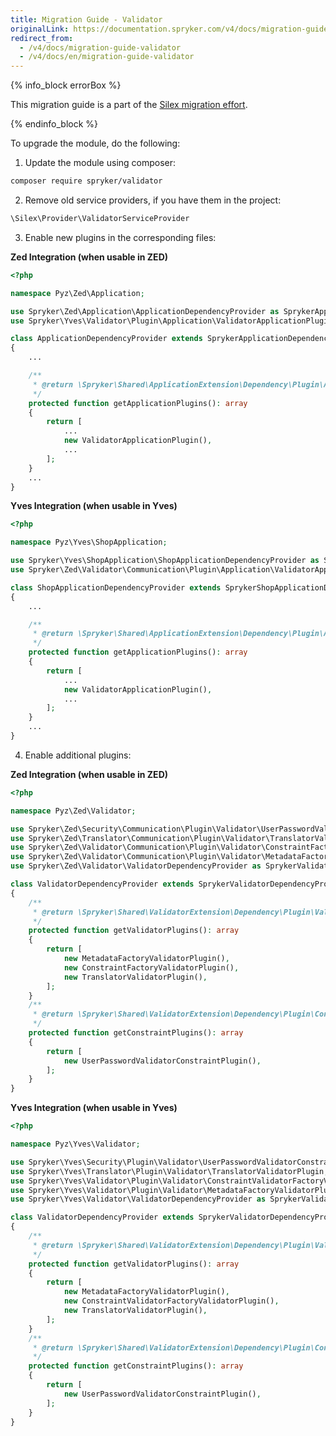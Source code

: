 ```yaml
---
title: Migration Guide - Validator
originalLink: https://documentation.spryker.com/v4/docs/migration-guide-validator
redirect_from:
  - /v4/docs/migration-guide-validator
  - /v4/docs/en/migration-guide-validator
---
```


{% info_block errorBox %}

This migration guide is a part of the [Silex migration effort](/docs/scos/dev/migration-and-integration/202001.0/migration-concepts/silex-replacement/silex-replacement.html).

{% endinfo_block %}

To upgrade the module, do the following:

1. Update the module using composer:
```bash
composer require spryker/validator
```

2. Remove old service providers, if you have them in the project:
```php
\Silex\Provider\ValidatorServiceProvider
```

3. Enable new plugins in the corresponding files:

**Zed Integration (when usable in ZED)**

```php
<?php

namespace Pyz\Zed\Application;

use Spryker\Zed\Application\ApplicationDependencyProvider as SprykerApplicationDependencyProvider;
use Spryker\Yves\Validator\Plugin\Application\ValidatorApplicationPlugin;

class ApplicationDependencyProvider extends SprykerApplicationDependencyProvider
{
	...

	/**
     * @return \Spryker\Shared\ApplicationExtension\Dependency\Plugin\ApplicationPluginInterface[]
     */
    protected function getApplicationPlugins(): array
	{
		return [
			...
			new ValidatorApplicationPlugin(),
   			...
		];
	}
	...
}
```

**Yves Integration (when usable in Yves)**

```php
<?php

namespace Pyz\Yves\ShopApplication;

use Spryker\Yves\ShopApplication\ShopApplicationDependencyProvider as SprykerShopApplicationDependencyProvider;
use Spryker\Zed\Validator\Communication\Plugin\Application\ValidatorApplicationPlugin;

class ShopApplicationDependencyProvider extends SprykerShopApplicationDependencyProvider
{
	...

	/**
     * @return \Spryker\Shared\ApplicationExtension\Dependency\Plugin\ApplicationPluginInterface[]
     */
    protected function getApplicationPlugins(): array
	{
		return [
			...
			new ValidatorApplicationPlugin(),
   			...
		];
	}
	...
}
```

4. Enable additional plugins:

**Zed Integration (when usable in ZED)**

```php
<?php

namespace Pyz\Zed\Validator;

use Spryker\Zed\Security\Communication\Plugin\Validator\UserPasswordValidatorConstraintPlugin;
use Spryker\Zed\Translator\Communication\Plugin\Validator\TranslatorValidatorPlugin;
use Spryker\Zed\Validator\Communication\Plugin\Validator\ConstraintFactoryValidatorPlugin;
use Spryker\Zed\Validator\Communication\Plugin\Validator\MetadataFactoryValidatorPlugin;
use Spryker\Zed\Validator\ValidatorDependencyProvider as SprykerValidatorDependencyProvider;

class ValidatorDependencyProvider extends SprykerValidatorDependencyProvider
{
    /**
     * @return \Spryker\Shared\ValidatorExtension\Dependency\Plugin\ValidatorPluginInterface[]
     */
    protected function getValidatorPlugins(): array
    {
        return [
            new MetadataFactoryValidatorPlugin(),
            new ConstraintFactoryValidatorPlugin(),
            new TranslatorValidatorPlugin(),
        ];
    }
    /**
     * @return \Spryker\Shared\ValidatorExtension\Dependency\Plugin\ConstraintPluginInterface[]
     */
    protected function getConstraintPlugins(): array
    {
        return [
            new UserPasswordValidatorConstraintPlugin(),
        ];
    }
}
```

**Yves Integration (when usable in Yves)**

```php
<?php

namespace Pyz\Yves\Validator;

use Spryker\Yves\Security\Plugin\Validator\UserPasswordValidatorConstraintPlugin;
use Spryker\Yves\Translator\Plugin\Validator\TranslatorValidatorPlugin;
use Spryker\Yves\Validator\Plugin\Validator\ConstraintValidatorFactoryValidatorPlugin;
use Spryker\Yves\Validator\Plugin\Validator\MetadataFactoryValidatorPlugin;
use Spryker\Yves\Validator\ValidatorDependencyProvider as SprykerValidatorDependencyProvider;

class ValidatorDependencyProvider extends SprykerValidatorDependencyProvider
{
    /**
     * @return \Spryker\Shared\ValidatorExtension\Dependency\Plugin\ValidatorPluginInterface[]
     */
    protected function getValidatorPlugins(): array
    {
        return [
            new MetadataFactoryValidatorPlugin(),
            new ConstraintValidatorFactoryValidatorPlugin(),
            new TranslatorValidatorPlugin(),
        ];
    }
    /**
     * @return \Spryker\Shared\ValidatorExtension\Dependency\Plugin\ConstraintPluginInterface[]
     */
    protected function getConstraintPlugins(): array
    {
        return [
            new UserPasswordValidatorConstraintPlugin(),
        ];
    }
}
```
